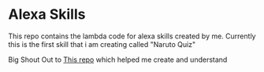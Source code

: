 # Alexa Skills

This repo contains the lambda code for alexa skills created by me. Currently this is the first skill that i am creating called "Naruto Quiz"

Big Shout Out to [This repo](https://github.com/alexa/skill-sample-nodejs-trivia) which helped me create and understand